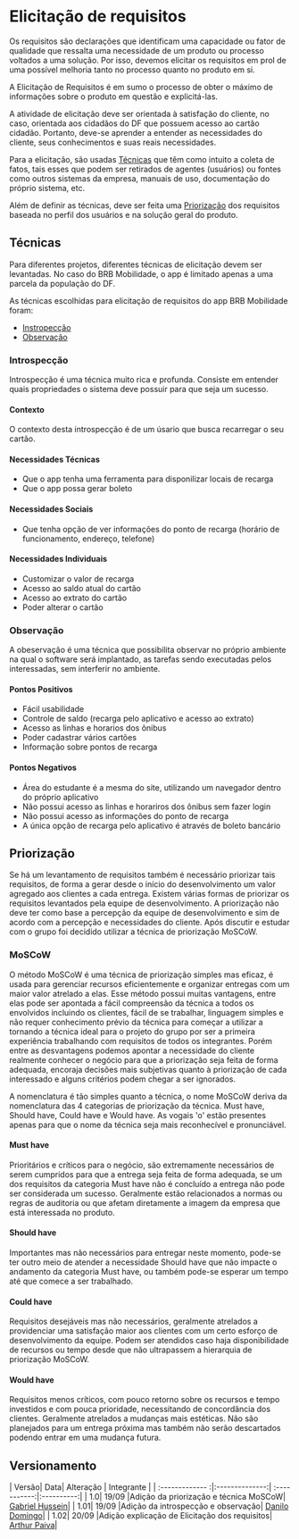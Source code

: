 # Elicitação de requisitos

Os requisitos são declarações que identificam uma capacidade ou fator de qualidade que ressalta uma necessidade de um produto ou processo voltados a uma solução. Por isso, devemos elicitar os requisitos em prol de uma possível melhoria tanto no processo quanto no produto em si.

A Elicitação de Requisitos é em sumo o processo de obter o máximo de informações sobre o produto em questão e explicitá-las.

A atividade de elicitação deve ser orientada à satisfação do cliente, no caso, orientada aos cidadãos do DF que possuem acesso ao cartão cidadão. Portanto, deve-se aprender a entender as necessidades do cliente, seus conhecimentos e suas reais necessidades.

Para a elicitação, são usadas [Técnicas](#Técnicas) que têm como intuito a coleta de fatos, tais esses que podem ser retirados de agentes (usuários) ou fontes como outros sistemas da empresa, manuais de uso, documentação do próprio sistema, etc.

Além de definir as técnicas, deve ser feita uma [Priorização](#priorização) dos requisitos baseada no perfil dos usuários e na solução geral do produto.

## Técnicas

Para diferentes projetos, diferentes técnicas de elicitação devem ser levantadas. No caso do BRB Mobilidade, o app é limitado apenas a uma parcela da população do DF.

As técnicas escolhidas para elicitação de requisitos do app BRB Mobilidade foram:
- [Instropecção](#introspecção)
- [Observação](#observação)

### Introspecção

  Introspecção é uma técnica muito rica e profunda. Consiste em entender quais propriedades o sistema deve possuir para que seja um sucesso.

#### Contexto

O contexto desta introspecção é de um úsario que busca recarregar o seu cartão.

#### Necessidades Técnicas

- Que o app tenha uma ferramenta para disponilizar locais de recarga
- Que o app possa gerar boleto

#### Necessidades Sociais

- Que tenha opção de ver informações do ponto de recarga (horário de funcionamento, endereço, telefone)

#### Necessidades Individuais

- Customizar o valor de recarga
- Acesso ao saldo atual do cartão
- Acesso ao extrato do cartão
- Poder alterar o cartão

### Observação

A obeservação é uma técnica que possibilita observar no próprio ambiente na qual o software será implantado, as tarefas sendo executadas pelos interessadas, sem interferir no ambiente.

#### Pontos Positivos

- Fácil usabilidade
- Controle de saldo (recarga pelo aplicativo e acesso ao extrato)
- Acesso as linhas e horarios dos ônibus
- Poder cadastrar vários cartões
- Informação sobre pontos de recarga

#### Pontos Negativos
- Área do estudante é a mesma do site, utilizando um navegador dentro do próprio aplicativo
- Não possui acesso as linhas e horariros dos ônibus sem fazer login
- Não possui acesso as informações do ponto de recarga
- A única opção de recarga pelo aplicativo é através de boleto bancário

## Priorização 
  Se há um levantamento de requisitos também é necessário priorizar tais requisitos, de forma a gerar desde o início do desenvolvimento um valor agregado aos clientes a cada entrega. Existem várias formas de priorizar os requisitos levantados pela equipe de desenvolvimento. A priorização não deve ter como base a percepção da equipe de desenvolvimento e sim de acordo com a percepção e necessidades do cliente. Após discutir e estudar com o grupo foi decidido utilizar a técnica de priorização MoSCoW.

### MoSCoW
  O método MoSCoW é uma técnica de priorização simples mas eficaz, é usada para gerenciar recursos eficientemente e organizar entregas com um maior valor atrelado a elas. Esse método possui muitas vantagens, entre elas pode ser apontada a fácil compreensão da técnica a todos os envolvidos incluindo os clientes, fácil de se trabalhar, linguagem simples e não requer conhecimento prévio da técnica para começar a utilizar a tornando a técnica ideal para o projeto do grupo por ser a primeira experiência trabalhando com requisitos de todos os integrantes. Porém entre as desvantagens podemos apontar a necessidade do cliente realmente conhecer o negócio para que a priorização seja feita de forma adequada, encoraja decisões mais subjetivas quanto à priorização de cada interessado e alguns critérios podem chegar a ser ignorados. 

  A nomenclatura é tão simples quanto a técnica, o nome MoSCoW deriva da nomenclatura das 4 categorias de priorização da técnica. Must have, Should have, Could have e Would have. As vogais 'o' estão presentes apenas para que o nome da técnica seja mais reconhecível e pronunciável.

#### Must have
  Prioritários e críticos para o negócio, são extremamente necessários de serem cumpridos para que a entrega seja feita de forma adequada, se um dos requisitos da categoria Must have não é concluído a entrega não pode ser considerada um sucesso. Geralmente estão relacionados a normas ou regras de auditoria ou que afetam diretamente a imagem da empresa que está interessada no produto.

#### Should have
  Importantes mas não necessários para entregar neste momento, pode-se ter outro meio de atender a necessidade Should have que não impacte o andamento da categoria Must have, ou também pode-se esperar um tempo até que comece a ser trabalhado.

#### Could have
  Requisitos desejáveis mas não necessários, geralmente atrelados a providenciar uma satisfação maior aos clientes com um certo esforço de desenvolvimento da equipe. Podem ser atendidos caso haja disponibilidade de recursos ou tempo desde que não ultrapassem a hierarquia de priorização MoSCoW.

#### Would have
  Requisitos menos críticos, com pouco retorno sobre os recursos e tempo investidos e com pouca prioridade, necessitando de concordância dos clientes. Geralmente atrelados a mudanças mais estéticas. Não são planejados para um entrega próxima mas também não serão descartados podendo entrar em uma mudança futura.



## Versionamento
| Versão| Data| Alteração | Integrante |
| :------------- :|:--------------:| :-----------:|:----------:|
| 1.0| 19/09 |Adição da priorização e técnica MoSCoW| [Gabriel Hussein](https://github.com/GabrielHussein)|
| 1.01| 19/09 |Adição da introspecção e observação| [Danilo Domingo](https://github.com/danilow200)|
| 1.02| 20/09 |Adição explicação de Elicitação dos requisitos| [Arthur Paiva](https://github.com/danilow200)|
